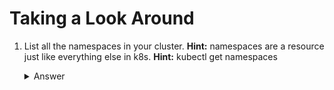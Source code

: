 # Taking a Look Around
1. List all the namespaces in your cluster.
    **Hint:** namespaces are a resource just like everything else in k8s.
    **Hint:** kubectl get namespaces
    <details>
        <summary>Answer</summary>

        ```shell
        kubectl get namespaces
        ```
        
    </details>